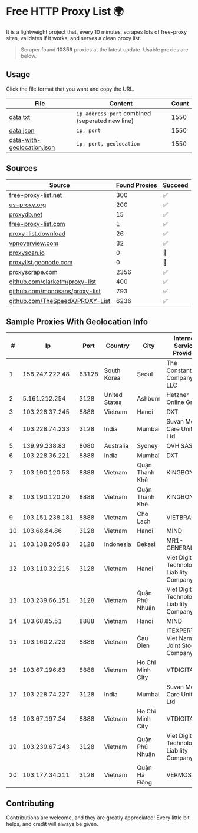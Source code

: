 
# Free HTTP Proxy List 🌍

It is a lightweight project that, every 10 minutes, scrapes lots of free-proxy sites, validates if it works, and serves a clean proxy list.


> Scraper found **10359** proxies at the latest update. Usable proxies are below.

## Usage

Click the file format that you want and copy the URL.


|File|Content|Count|
|----|-------|-----|
|[data.txt](https://raw.githubusercontent.com/themiralay/Proxy-List-World/master/data.txt)|`ip_address:port` combined (seperated new line)|1550|
|[data.json](https://raw.githubusercontent.com/themiralay/Proxy-List-World/master/data.json)|`ip, port`|1550|
|[data-with-geolocation.json](https://raw.githubusercontent.com/themiralay/Proxy-List-World/master/data-with-geolocation.json)|`ip, port, geolocation`|1550|

## Sources

|Source|Found Proxies|Succeed|
|------|-------------|-------|
|[free-proxy-list.net](https://free-proxy-list.net)|300|✅|
|[us-proxy.org](https://www.us-proxy.org)|200|✅|
|[proxydb.net](http://proxydb.net)|15|✅|
|[free-proxy-list.com](https://free-proxy-list.com/?page=&port=&type%5B%5D=http&type%5B%5D=https&up_time=0&search=Search)|1|✅|
|[proxy-list.download](https://www.proxy-list.download/HTTP)|26|✅|
|[vpnoverview.com](https://vpnoverview.com/privacy/anonymous-browsing/free-proxy-servers)|32|✅|
|[proxyscan.io](https://www.proxyscan.io)|0|🚫|
|[proxylist.geonode.com](https://proxylist.geonode.com/api/proxy-list?limit=300&page=1&sort_by=lastChecked&sort_type=desc&protocols=http,https)|0|🚫|
|[proxyscrape.com](https://api.proxyscrape.com/v2/?request=displayproxies&protocol=http&timeout=10000&country=all&ssl=all&anonymity=all)|2356|✅|
|[github.com/clarketm/proxy-list](https://raw.githubusercontent.com/clarketm/proxy-list/master/proxy-list-raw.txt)|400|✅|
|[github.com/monosans/proxy-list](https://raw.githubusercontent.com/monosans/proxy-list/main/proxies/http.txt)|793|✅|
|[github.com/TheSpeedX/PROXY-List](https://raw.githubusercontent.com/TheSpeedX/PROXY-List/master/http.txt)|6236|✅|


## Sample Proxies With Geolocation Info

|#|Ip|Port|Country|City|Internet Service Provider|
|-|--|----|-------|----|-------------------------|
|1|158.247.222.48|63128|South Korea|Seoul|The Constant Company, LLC|
|2|5.161.212.254|3128|United States|Ashburn|Hetzner Online GmbH|
|3|103.228.37.245|8888|Vietnam|Hanoi|DXT|
|4|103.228.74.233|3128|India|Mumbai|Suvan Medi Care Unit Pvt Ltd|
|5|139.99.238.83|8080|Australia|Sydney|OVH SAS|
|6|103.228.36.221|8888|India|Mumbai|DXT|
|7|103.190.120.53|8888|Vietnam|Quận Thanh Khê|KINGBOND|
|8|103.190.120.20|8888|Vietnam|Quận Thanh Khê|KINGBOND|
|9|103.151.238.181|8888|Vietnam|Cho Lach|VIETBRANDS|
|10|103.68.84.86|3128|Vietnam|Hanoi|MIND|
|11|103.138.205.83|3128|Indonesia|Bekasi|MR1-GENERAL|
|12|103.110.32.215|3128|Vietnam|Hanoi|Viet Digital Technology Liability Company|
|13|103.239.66.151|3128|Vietnam|Quận Phú Nhuận|Viet Digital Technology Liability Company|
|14|103.68.85.51|8888|Vietnam|Hanoi|MIND|
|15|103.160.2.223|8888|Vietnam|Cau Dien|ITEXPERT Viet Nam Joint Stock Company|
|16|103.67.196.83|8888|Vietnam|Ho Chi Minh City|VTDIGITAL|
|17|103.228.74.227|3128|India|Mumbai|Suvan Medi Care Unit Pvt Ltd|
|18|103.67.197.34|8888|Vietnam|Ho Chi Minh City|VTDIGITAL|
|19|103.239.67.243|3128|Vietnam|Quận Phú Nhuận|Viet Digital Technology Liability Company|
|20|103.177.34.211|3128|Vietnam|Quận Hà Đông|VERMOS|



## Contributing

Contributions are welcome, and they are greatly appreciated! Every
little bit helps, and credit will always be given.

